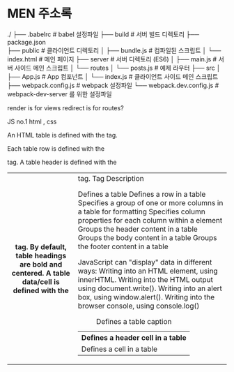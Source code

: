 # MEN 주소록
./
├── .babelrc                # babel 설정파일
├── build                   # 서버 빌드 디렉토리
├── package.json		
├── public                  # 클라이언트 디렉토리
│    ├── bundle.js          # 컴파일된 스크립트
│    └── index.html         # 메인 페이지
├── server                  # 서버 디렉토리 (ES6)
│    ├── main.js            # 서버 사이드 메인 스크립트
│    └── routes
│        └── posts.js       # 예제 라우터
├── src
│    ├── App.js             # App 컴포넌트
│    └── index.js           # 클라이언트 사이드 메인 스크립트
├── webpack.config.js       # webpack 설정파일
└── webpack.dev.config.js   # webpack-dev-server 를 위한 설정파일

render is for views
redirect is for routes?


JS no.1
html , css



An HTML table is defined with the <table> tag.

Each table row is defined with the <tr> tag.
A table header is defined with the <th> tag.
By default, table headings are bold and centered.
A table data/cell is defined with the <td> tag.
Tag	Description
<table>	Defines a table
<th>	Defines a header cell in a table
<tr>	Defines a row in a table
<td>	Defines a cell in a table
<caption>	Defines a table caption
<colgroup>	Specifies a group of one or more columns in a table for formatting
<col>	Specifies column properties for each column within a <colgroup> element
<thead>	Groups the header content in a table
<tbody>	Groups the body content in a table
<tfoot>	Groups the footer content in a table



JavaScript can "display" data in different ways:
Writing into an HTML element, using innerHTML.
Writing into the HTML output using document.write().
Writing into an alert box, using window.alert().
Writing into the browser console, using console.log()
